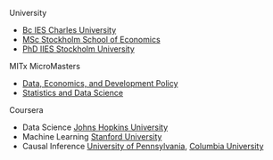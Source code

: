 University
- [Bc IES Charles University](https://ies.fsv.cuni.cz/en/institute/about-us/my-url)
- [MSc Stockholm School of Economics](https://www.hhs.se/en/education/msc/mecon/)
- [PhD IIES Stockholm University](https://www.su.se/institute-for-international-economic-studies/)

MITx MicroMasters 
- [Data, Economics, and Development Policy](https://micromasters.mit.edu/dedp/)
- [Statistics and Data Science](https://micromasters.mit.edu/ds/)
 
Coursera  
- Data Science [Johns Hopkins University](https://coursera.org/share/e7b63d98d00917a1cb08d621e6447881) 
- Machine Learning [Stanford University](https://www.coursera.org/account/accomplishments/specialization/T3Y6ZZBX5LHU?utm_source=link&utm_medium=certificate&utm_content=cert_image&utm_campaign=sharing_cta&utm_product=s12n) 
- Causal Inference [University of Pennsylvania](https://coursera.org/share/b7ff2f515ab40d5f9f9ec54819c04de2), [Columbia University](https://www.coursera.org/account/accomplishments/verify/SV2NYCC322FZ?utm_source=link&utm_medium=certificate&utm_content=cert_image&utm_campaign=sharing_cta&utm_product=course)
    

